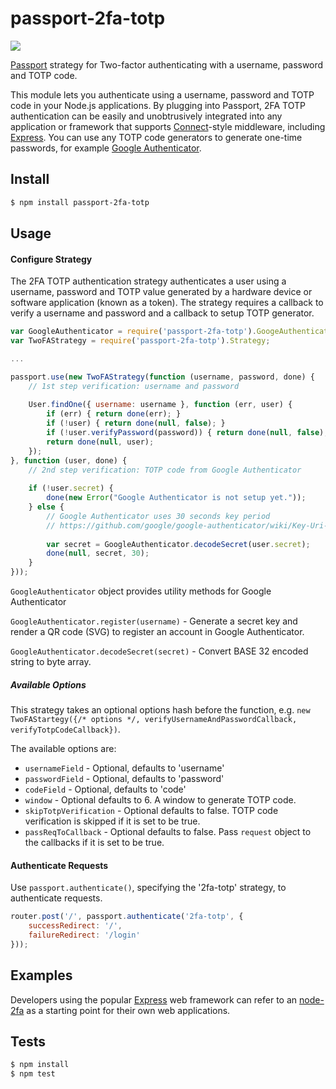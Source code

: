 # passport-2fa-totp

![](https://github.com/virtualcodewarrior/passport-2fa-totp/workflows/passport-2fa-totp-tests/badge.svg)

[Passport](http://passportjs.org/) strategy for Two-factor authenticating with a username, password and TOTP code.

This module lets you authenticate using a username, password and TOTP code in your Node.js applications. By plugging into Passport, 2FA TOTP authentication can be easily and unobtrusively integrated into any application or framework that supports [Connect](http://www.senchalabs.org/connect/)-style middleware, including [Express](http://expressjs.com/). You can use any TOTP code generators to generate one-time passwords, for example [Google Authenticator](https://github.com/google/google-authenticator).

## Install

```bash
$ npm install passport-2fa-totp
```

## Usage

#### Configure Strategy

The 2FA TOTP authentication strategy authenticates a user using a username, password and TOTP value generated by a hardware device or software application (known as a token). The strategy requires a callback to verify a username and password and a callback to setup TOTP generator.

```js
var GoogleAuthenticator = require('passport-2fa-totp').GoogeAuthenticator;
var TwoFAStrategy = require('passport-2fa-totp').Strategy;

...

passport.use(new TwoFAStrategy(function (username, password, done) {
    // 1st step verification: username and password
    
    User.findOne({ username: username }, function (err, user) {
        if (err) { return done(err); }
        if (!user) { return done(null, false); }
        if (!user.verifyPassword(password)) { return done(null, false); }
        return done(null, user);
    });
}, function (user, done) {
    // 2nd step verification: TOTP code from Google Authenticator
    
    if (!user.secret) {
        done(new Error("Google Authenticator is not setup yet."));
    } else {
        // Google Authenticator uses 30 seconds key period
        // https://github.com/google/google-authenticator/wiki/Key-Uri-Format
        
        var secret = GoogleAuthenticator.decodeSecret(user.secret);
        done(null, secret, 30);
    }
}));
```

`GoogleAuthenticator` object provides utility methods for Google Authenticator

`GoogleAuthenticator.register(username)` - Generate a secret key and render a QR code (SVG) to register an account in Google Authenticator.

`GoogleAuthenticator.decodeSecret(secret)` - Convert BASE 32 encoded string to byte array.

##### Available Options

This strategy takes an optional options hash before the function, e.g. `new TwoFAStartegy({/* options */, verifyUsernameAndPasswordCallback, verifyTotpCodeCallback})`.

The available options are:

* `usernameField` - Optional, defaults to 'username'
* `passwordField` - Optional, defaults to 'password'
* `codeField` - Optional, defaults to 'code'
* `window` - Optional defaults to 6. A window to generate TOTP code.
* `skipTotpVerification` - Optional defaults to false. TOTP code verification is skipped if it is set to be true.
* `passReqToCallback` - Optional defaults to false. Pass `request` object to the callbacks if it is set to be true.

#### Authenticate Requests

Use `passport.authenticate()`, specifying the '2fa-totp' strategy, to authenticate requests.

```js
router.post('/', passport.authenticate('2fa-totp', {
    successRedirect: '/',
    failureRedirect: '/login'
}));
```

## Examples

Developers using the popular [Express](http://expressjs.com/) web framework can refer to an [node-2fa](https://github.com/ilich/node-2fa) as a starting point for their own web applications.

## Tests

```bash
$ npm install
$ npm test
```
